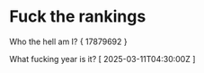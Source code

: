# Fuck the rankings

Who the hell am I?
{ 17879692 }

What fucking year is it?
[ 2025-03-11T04:30:00Z ]
